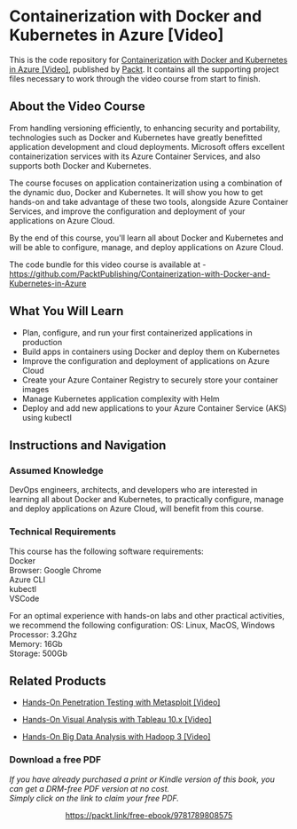 # Containerization with Docker and Kubernetes in Azure [Video]
This is the code repository for [Containerization with Docker and Kubernetes in Azure [Video]](https://www.packtpub.com/virtualization-and-cloud/containerization-docker-and-kubernetes-azure-video), published by [Packt](https://www.packtpub.com/?utm_source=github). 
It contains all the supporting project files necessary to work through the video course from start to finish.
## About the Video Course
From handling versioning efficiently, to enhancing security and portability, technologies such as Docker and Kubernetes have greatly benefitted application development 
and cloud deployments. Microsoft offers excellent containerization services with its Azure Container Services, and also supports both Docker and Kubernetes. 

The course focuses on application containerization using a combination of the dynamic duo, Docker and Kubernetes. It will show you how to get hands-on and take advantage 
of these two tools, alongside Azure Container Services, and improve the configuration and deployment of your applications on Azure Cloud. 

By the end of this course, you'll learn all about Docker and Kubernetes and will be able to configure, manage, and deploy applications on Azure Cloud.

The code bundle for this video course is available at - https://github.com/PacktPublishing/Containerization-with-Docker-and-Kubernetes-in-Azure

<H2>What You Will Learn</H2>
<DIV class=book-info-will-learn-text>
<UL>
<LI>Plan, configure, and run your first containerized applications in production
<LI>Build apps in containers using Docker and deploy them on Kubernetes
<LI>Improve the configuration and deployment of applications on Azure Cloud
<LI>Create your Azure Container Registry to securely store your container images
<LI>Manage Kubernetes application complexity with Helm
<LI>Deploy and add new applications to your Azure Container Service (AKS) using kubectl
</LI></UL></DIV>

## Instructions and Navigation
### Assumed Knowledge
DevOps engineers, architects, and developers who are interested in learning all about Docker and Kubernetes, 
to practically configure, manage and deploy applications on Azure Cloud, will benefit from this course.
### Technical Requirements
This course has the following software requirements:<br/>
Docker	<br/>
Browser: Google Chrome<br/>
Azure CLI <br/>
kubectl<br/>
VSCode <br/>

For an optimal experience with hands-on labs and other practical activities, we recommend the following configuration:
OS: Linux, MacOS, Windows<br/>
Processor: 3.2Ghz<br/>
Memory: 16Gb<br/>
Storage: 500Gb<br/>

## Related Products
* [Hands-On Penetration Testing with Metasploit [Video]](https://www.packtpub.com/networking-and-servers/hands-penetration-testing-metasploit-video)

* [Hands-On Visual Analysis with Tableau 10.x [Video]](https://www.packtpub.com/big-data-and-business-intelligence/hands-visual-analysis-tableau-10x-video)

* [Hands-On Big Data Analysis with Hadoop 3 [Video]](https://www.packtpub.com/big-data-and-business-intelligence/hands-big-data-analysis-hadoop-3-video)

### Download a free PDF

 <i>If you have already purchased a print or Kindle version of this book, you can get a DRM-free PDF version at no cost.<br>Simply click on the link to claim your free PDF.</i>
<p align="center"> <a href="https://packt.link/free-ebook/9781789808575">https://packt.link/free-ebook/9781789808575 </a> </p>